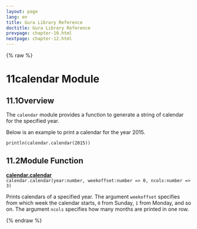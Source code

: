 ```yaml
---
layout: page
lang: en
title: Gura Library Reference
doctitle: Gura Library Reference
prevpage: chapter-10.html
nextpage: chapter-12.html
---
```

{% raw %}
<h1><span class="caption-index-1">11</span><a name="anchor-11"></a>calendar Module</h1>
<h2><span class="caption-index-2">11.1</span><a name="anchor-11-1"></a>Overview</h2>
<p>
The <code class="highlighter-rouge">calendar</code> module provides a function to generate a string of calendar for the specified year.
</p>
<p>
Below is an example to print a calendar for the year 2015.
</p>
<pre class="highlight"><code>println(calendar.calendar(2015))
</code></pre>
<h2><span class="caption-index-2">11.2</span><a name="anchor-11-2"></a>Module Function</h2>
<p>
<div><strong style="text-decoration:underline">calendar.calendar</strong></div>
<div style="margin-bottom:1em"><code>calendar.calendar(year:number, weekoffset:number =&gt; 0, ncols:number =&gt; 3)</code></div>
Prints calendars of a specified year. The argument <code class="highlighter-rouge">weekoffset</code> specifies from which week the calendar starts, <code class="highlighter-rouge">0</code> from Sunday, <code class="highlighter-rouge">1</code> from Monday, and so on. The argument <code class="highlighter-rouge">ncols</code> specifies how many months are printed in one row.
</p>
<p />

{% endraw %}
